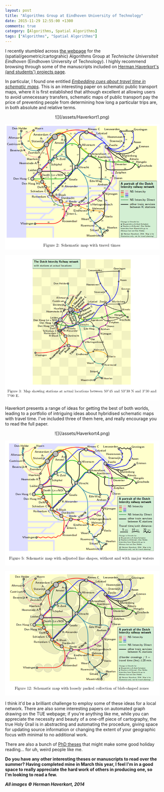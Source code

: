 ```yaml
---
layout: post
title: "Algorithms Group at Eindhoven University of Technology"
date: 2015-11-29 12:55:00 +1300
comments: true
category: [Algorithms, Spatial Algorithms]
tags: ["Algorithms", "Spatial Algorithms"]
---
```


I recently stumbled across [the webpage](http://www.win.tue.nl/algo/) for the (spatial/geometric/cartograhic) Algorithms Group at *Technische Universiteit Eindhoven* (Eindhoven University of Technology). I highly recommend browsing through some of the manuscripts included on [Herman Haverkort's (and students') projects page](http://www.win.tue.nl/~hermanh//doku.php?id=graduation_projects).

In particular, I found one entitled [*Embedding cues about travel time in schematic maps*](http://www.win.tue.nl/~hermanh//stack/Haverkort-cues-about-travel-time.pdf). This is an interesting paper on schematic public transport maps, where it is first established that although excellent at allowing users to avoid unnecessary transfers, schematic maps of public transport pay the price of preventing people from determining how long a particular trips are, in both absolute and relative terms.

<center>
![](/assets/Haverkort1.png)

![](/assets/Haverkort2.png)

![](/assets/Haverkort3.png)
</center>

Haverkort presents a range of ideas for getting the best of both worlds, leading to a portfolio of intriguing ideas about hybridised schematic maps with travel time. I've included three of them here, and really encourage you to read the full paper.

<center>
![](/assets/Haverkort4.png)

![](/assets/Haverkort5.png)

![](/assets/Haverkort6.png)
</center>

I think it'd be a brilliant challenge to employ some of these ideas for a local network. There are also some interesting papers on automated graph drawing on the TUE webpage; if you're anything like me, while you can appreciate the necessity and beauty of a one-off piece of cartography, the true Holy Grail is in abstracting and automating the procedure, giving space for updating source information or changing the extent of your geographic focus with minimal to no additional work.

There are also a bunch of [PhD theses](http://www.win.tue.nl/algo/graduated-phd-students.php) that might make some good holiday reading... for uh, weird people like me.

**Do you have any other interesting theses or manuscripts to read over the summer? Having completed mine in March this year, I feel I'm in a good space to really appreciate the hard work of others in producing one, so I'm looking to read a few.**

***All images © Herman Haverkort, 2014***
